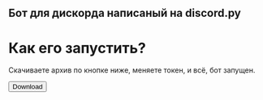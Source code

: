 ## Бот для дискорда написаный на discord.py

# Как его запустить?
Скачиваете архив по кнопке ниже, меняете токен, и всё, бот запущен.

<a href="https://github.com/neoneover/samplebot-discord.py/archive/refs/heads/main.zip" download><button>Download</button></a>
